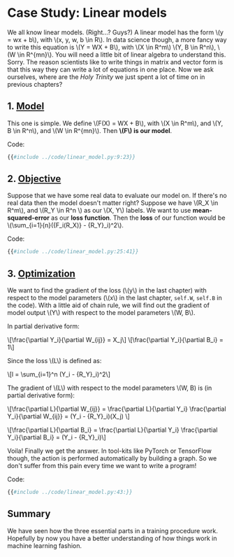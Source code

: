 # Case Study: Linear models

We all know linear models. (Right...? Guys?) A linear model has the form \\(y = wx + b\\), with \\(x, y, w, b \in R\\). In data science though, a more fancy way to write this equation is \\(Y = WX + B\\), with \\(X \in R^m\\) \\(Y, B \in R^n\\), \\(W \in R^{mn}\\). You will need a little bit of linear algebra to understand this. Sorry. The reason scientists like to write things in matrix and vector form is that this way they can write a lot of equations in one place. Now we ask ourselves, where are the _Holy Trinity_ we just spent a lot of time on in previous chapters?

## 1. [Model](./funcs.md)

This one is simple. We define \\(F(X) = WX + B\\), with \\(X \in R^m\\), and \\(Y, B \in R^n\\), and \\(W \in R^{mn}\\). Then **\\(F\\) is our model**.

Code:

```python
{{#include ../code/linear_model.py:9:23}}
```

## 2. [Objective](./obj.md)

Suppose that we have some real data to evaluate our model on. If there's no real data then the model doesn't matter right? Suppose we have \\(R_X \in R^m\\), and \\(R_Y \in R^n \\) as our \\(X, Y\\) labels. We want to use **mean-squared-error** as our **loss function**. Then the **loss** of our function would be \\(\sum_{i=1}{n}({F_i(R_X)} - {R_Y}_i)^2\\).

Code:

```python
{{#include ../code/linear_model.py:25:41}}
```

## 3. [Optimization](./optim.md)

We want to find the gradient of the loss (\\(y\\) in the last chapter) with respect to the model parameters (\\(x\\) in the last chapter, `self.W`, `self.B` in the code). With a little aid of chain rule, we will find out the gradient of model output \\(Y\\) with respect to the model parameters \\(W, B\\).

In partial derivative form:

\\[\frac{\partial Y_i}{\partial W_{ij}} = X_j\\]
\\[\frac{\partial Y_i}{\partial B_i} = 1\\]

Since the loss \\(L\\) is defined as:

\\[l = \sum_{i=1}^n (Y_i - {R_Y}_i)^2\\]

The gradient of \\(L\\) with respect to the model parameters \\(W, B\) is (in partial derivative form):

\\[\frac{\partial L}{\partial W_{ij}} = \frac{\partial L}{\partial Y_i} \frac{\partial Y_i}{\partial W_{ij}} = (Y_i - {R_Y}_i)(X_j) \\]

\\[\frac{\partial L}{\partial B_i} = \frac{\partial L}{\partial Y_i} \frac{\partial Y_i}{\partial B_i} = (Y_i - {R_Y}_i)\\]

Voila! Finally we get the answer. In tool-kits like PyTorch or TensorFlow though, the action is performed automatically by building a graph. So we don't suffer from this pain every time we want to write a program!

Code:

```python
{{#include ../code/linear_model.py:43:}}
```

## Summary

We have seen how the three essential parts in a training procedure work. Hopefully by now you have a better understanding of how things work in machine learning fashion.
